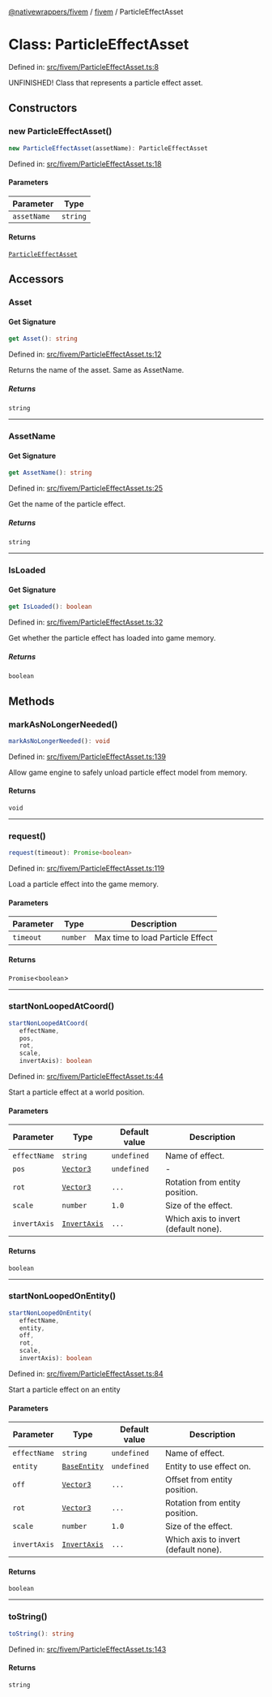 [@nativewrappers/fivem](../../README.md) / [fivem](../README.md) / ParticleEffectAsset

# Class: ParticleEffectAsset

Defined in: [src/fivem/ParticleEffectAsset.ts:8](https://github.com/nativewrappers/nativewrappers/blob/b77be96b90a0116f980e0511bdd4877df779df2d/src/fivem/ParticleEffectAsset.ts#L8)

UNFINISHED! Class that represents a particle effect asset.

## Constructors

### new ParticleEffectAsset()

```ts
new ParticleEffectAsset(assetName): ParticleEffectAsset
```

Defined in: [src/fivem/ParticleEffectAsset.ts:18](https://github.com/nativewrappers/nativewrappers/blob/b77be96b90a0116f980e0511bdd4877df779df2d/src/fivem/ParticleEffectAsset.ts#L18)

#### Parameters

| Parameter | Type |
| ------ | ------ |
| `assetName` | `string` |

#### Returns

[`ParticleEffectAsset`](ParticleEffectAsset.md)

## Accessors

### Asset

#### Get Signature

```ts
get Asset(): string
```

Defined in: [src/fivem/ParticleEffectAsset.ts:12](https://github.com/nativewrappers/nativewrappers/blob/b77be96b90a0116f980e0511bdd4877df779df2d/src/fivem/ParticleEffectAsset.ts#L12)

Returns the name of the asset. Same as AssetName.

##### Returns

`string`

***

### AssetName

#### Get Signature

```ts
get AssetName(): string
```

Defined in: [src/fivem/ParticleEffectAsset.ts:25](https://github.com/nativewrappers/nativewrappers/blob/b77be96b90a0116f980e0511bdd4877df779df2d/src/fivem/ParticleEffectAsset.ts#L25)

Get the name of the particle effect.

##### Returns

`string`

***

### IsLoaded

#### Get Signature

```ts
get IsLoaded(): boolean
```

Defined in: [src/fivem/ParticleEffectAsset.ts:32](https://github.com/nativewrappers/nativewrappers/blob/b77be96b90a0116f980e0511bdd4877df779df2d/src/fivem/ParticleEffectAsset.ts#L32)

Get whether the particle effect has loaded into game memory.

##### Returns

`boolean`

## Methods

### markAsNoLongerNeeded()

```ts
markAsNoLongerNeeded(): void
```

Defined in: [src/fivem/ParticleEffectAsset.ts:139](https://github.com/nativewrappers/nativewrappers/blob/b77be96b90a0116f980e0511bdd4877df779df2d/src/fivem/ParticleEffectAsset.ts#L139)

Allow game engine to safely unload particle effect model from memory.

#### Returns

`void`

***

### request()

```ts
request(timeout): Promise<boolean>
```

Defined in: [src/fivem/ParticleEffectAsset.ts:119](https://github.com/nativewrappers/nativewrappers/blob/b77be96b90a0116f980e0511bdd4877df779df2d/src/fivem/ParticleEffectAsset.ts#L119)

Load a particle effect into the game memory.

#### Parameters

| Parameter | Type | Description |
| ------ | ------ | ------ |
| `timeout` | `number` | Max time to load Particle Effect |

#### Returns

`Promise`\<`boolean`\>

***

### startNonLoopedAtCoord()

```ts
startNonLoopedAtCoord(
   effectName, 
   pos, 
   rot, 
   scale, 
   invertAxis): boolean
```

Defined in: [src/fivem/ParticleEffectAsset.ts:44](https://github.com/nativewrappers/nativewrappers/blob/b77be96b90a0116f980e0511bdd4877df779df2d/src/fivem/ParticleEffectAsset.ts#L44)

Start a particle effect at a world position.

#### Parameters

| Parameter | Type | Default value | Description |
| ------ | ------ | ------ | ------ |
| `effectName` | `string` | `undefined` | Name of effect. |
| `pos` | [`Vector3`](Vector3.md) | `undefined` | - |
| `rot` | [`Vector3`](Vector3.md) | `...` | Rotation from entity position. |
| `scale` | `number` | `1.0` | Size of the effect. |
| `invertAxis` | [`InvertAxis`](../interfaces/InvertAxis.md) | `...` | Which axis to invert (default none). |

#### Returns

`boolean`

***

### startNonLoopedOnEntity()

```ts
startNonLoopedOnEntity(
   effectName, 
   entity, 
   off, 
   rot, 
   scale, 
   invertAxis): boolean
```

Defined in: [src/fivem/ParticleEffectAsset.ts:84](https://github.com/nativewrappers/nativewrappers/blob/b77be96b90a0116f980e0511bdd4877df779df2d/src/fivem/ParticleEffectAsset.ts#L84)

Start a particle effect on an entity

#### Parameters

| Parameter | Type | Default value | Description |
| ------ | ------ | ------ | ------ |
| `effectName` | `string` | `undefined` | Name of effect. |
| `entity` | [`BaseEntity`](BaseEntity.md) | `undefined` | Entity to use effect on. |
| `off` | [`Vector3`](Vector3.md) | `...` | Offset from entity position. |
| `rot` | [`Vector3`](Vector3.md) | `...` | Rotation from entity position. |
| `scale` | `number` | `1.0` | Size of the effect. |
| `invertAxis` | [`InvertAxis`](../interfaces/InvertAxis.md) | `...` | Which axis to invert (default none). |

#### Returns

`boolean`

***

### toString()

```ts
toString(): string
```

Defined in: [src/fivem/ParticleEffectAsset.ts:143](https://github.com/nativewrappers/nativewrappers/blob/b77be96b90a0116f980e0511bdd4877df779df2d/src/fivem/ParticleEffectAsset.ts#L143)

#### Returns

`string`
